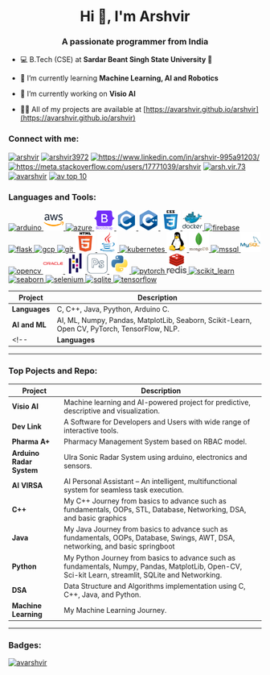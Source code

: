 <h1 align="center">Hi 👋, I'm Arshvir</h1>
<h3 align="center">A passionate programmer from India</h3>


<!--<p align="left"> <a href="https://twitter.com/arshvir3972" target="blank"><img src="https://img.shields.io/twitter/follow/arshvir3972?logo=twitter&style=for-the-badge" alt="arshvir3972" /></a> </p>-->

- 💻 B.Tech (CSE) at **Sardar Beant Singh State University 🏫**

- 🌱 I’m currently learning **Machine Learning, AI and Robotics**

- 🔭 I’m currently working on **Visio AI**

- 👨‍💻 All of my projects are available at [https://avarshvir.github.io/arshvir](https://avarshvir.github.io/arshvir)

<h3 align="left">Connect with me:</h3>
<p align="left">
<a href="https://dev.to/arshvir" target="blank"><img align="center" src="https://raw.githubusercontent.com/rahuldkjain/github-profile-readme-generator/master/src/images/icons/Social/devto.svg" alt="arshvir" height="30" width="40" /></a>
<a href="https://twitter.com/arshvir3972" target="blank"><img align="center" src="https://raw.githubusercontent.com/rahuldkjain/github-profile-readme-generator/master/src/images/icons/Social/twitter.svg" alt="arshvir3972" height="30" width="40" /></a>
<a href="https://linkedin.com/in/https://www.linkedin.com/in/arshvir-995a91203/" target="blank"><img align="center" src="https://raw.githubusercontent.com/rahuldkjain/github-profile-readme-generator/master/src/images/icons/Social/linked-in-alt.svg" alt="https://www.linkedin.com/in/arshvir-995a91203/" height="30" width="40" /></a>
<a href="https://stackoverflow.com/users/https://meta.stackoverflow.com/users/17771039/arshvir" target="blank"><img align="center" src="https://raw.githubusercontent.com/rahuldkjain/github-profile-readme-generator/master/src/images/icons/Social/stack-overflow.svg" alt="https://meta.stackoverflow.com/users/17771039/arshvir" height="30" width="40" /></a>
<a href="https://fb.com/arsh.vir.73" target="blank"><img align="center" src="https://raw.githubusercontent.com/rahuldkjain/github-profile-readme-generator/master/src/images/icons/Social/facebook.svg" alt="arsh.vir.73" height="30" width="40" /></a>
<a href="https://instagram.com/avarshvir" target="blank"><img align="center" src="https://raw.githubusercontent.com/rahuldkjain/github-profile-readme-generator/master/src/images/icons/Social/instagram.svg" alt="avarshvir" height="30" width="40" /></a>
<a href="https://www.youtube.com/c/av top 10" target="blank"><img align="center" src="https://raw.githubusercontent.com/rahuldkjain/github-profile-readme-generator/master/src/images/icons/Social/youtube.svg" alt="av top 10" height="30" width="40" /></a>
</p>

<h3 align="left">Languages and Tools:</h3>
<p align="left"> <a href="https://www.arduino.cc/" target="_blank" rel="noreferrer"> <img src="https://cdn.worldvectorlogo.com/logos/arduino-1.svg" alt="arduino" width="40" height="40"/> </a> <a href="https://aws.amazon.com" target="_blank" rel="noreferrer"> <img src="https://raw.githubusercontent.com/devicons/devicon/master/icons/amazonwebservices/amazonwebservices-original-wordmark.svg" alt="aws" width="40" height="40"/> </a> <a href="https://azure.microsoft.com/en-in/" target="_blank" rel="noreferrer"> <img src="https://www.vectorlogo.zone/logos/microsoft_azure/microsoft_azure-icon.svg" alt="azure" width="40" height="40"/> </a> <a href="https://getbootstrap.com" target="_blank" rel="noreferrer"> <img src="https://raw.githubusercontent.com/devicons/devicon/master/icons/bootstrap/bootstrap-plain-wordmark.svg" alt="bootstrap" width="40" height="40"/> </a> <a href="https://www.cprogramming.com/" target="_blank" rel="noreferrer"> <img src="https://raw.githubusercontent.com/devicons/devicon/master/icons/c/c-original.svg" alt="c" width="40" height="40"/> </a> <a href="https://www.w3schools.com/cpp/" target="_blank" rel="noreferrer"> <img src="https://raw.githubusercontent.com/devicons/devicon/master/icons/cplusplus/cplusplus-original.svg" alt="cplusplus" width="40" height="40"/> </a> <a href="https://www.w3schools.com/css/" target="_blank" rel="noreferrer"> <img src="https://raw.githubusercontent.com/devicons/devicon/master/icons/css3/css3-original-wordmark.svg" alt="css3" width="40" height="40"/> </a> <a href="https://www.docker.com/" target="_blank" rel="noreferrer"> <img src="https://raw.githubusercontent.com/devicons/devicon/master/icons/docker/docker-original-wordmark.svg" alt="docker" width="40" height="40"/> </a> <a href="https://firebase.google.com/" target="_blank" rel="noreferrer"> <img src="https://www.vectorlogo.zone/logos/firebase/firebase-icon.svg" alt="firebase" width="40" height="40"/> </a> <a href="https://flask.palletsprojects.com/" target="_blank" rel="noreferrer"> <img src="https://www.vectorlogo.zone/logos/pocoo_flask/pocoo_flask-icon.svg" alt="flask" width="40" height="40"/> </a> <a href="https://cloud.google.com" target="_blank" rel="noreferrer"> <img src="https://www.vectorlogo.zone/logos/google_cloud/google_cloud-icon.svg" alt="gcp" width="40" height="40"/> </a> <a href="https://git-scm.com/" target="_blank" rel="noreferrer"> <img src="https://www.vectorlogo.zone/logos/git-scm/git-scm-icon.svg" alt="git" width="40" height="40"/> </a> <a href="https://www.w3.org/html/" target="_blank" rel="noreferrer"> <img src="https://raw.githubusercontent.com/devicons/devicon/master/icons/html5/html5-original-wordmark.svg" alt="html5" width="40" height="40"/> </a> <a href="https://www.java.com" target="_blank" rel="noreferrer"> <img src="https://raw.githubusercontent.com/devicons/devicon/master/icons/java/java-original.svg" alt="java" width="40" height="40"/> </a> <a href="https://kubernetes.io" target="_blank" rel="noreferrer"> <img src="https://www.vectorlogo.zone/logos/kubernetes/kubernetes-icon.svg" alt="kubernetes" width="40" height="40"/> </a> <a href="https://www.linux.org/" target="_blank" rel="noreferrer"> <img src="https://raw.githubusercontent.com/devicons/devicon/master/icons/linux/linux-original.svg" alt="linux" width="40" height="40"/> </a> <a href="https://www.mongodb.com/" target="_blank" rel="noreferrer"> <img src="https://raw.githubusercontent.com/devicons/devicon/master/icons/mongodb/mongodb-original-wordmark.svg" alt="mongodb" width="40" height="40"/> </a> <a href="https://www.microsoft.com/en-us/sql-server" target="_blank" rel="noreferrer"> <img src="https://www.svgrepo.com/show/303229/microsoft-sql-server-logo.svg" alt="mssql" width="40" height="40"/> </a> <a href="https://www.mysql.com/" target="_blank" rel="noreferrer"> <img src="https://raw.githubusercontent.com/devicons/devicon/master/icons/mysql/mysql-original-wordmark.svg" alt="mysql" width="40" height="40"/> </a> <a href="https://opencv.org/" target="_blank" rel="noreferrer"> <img src="https://www.vectorlogo.zone/logos/opencv/opencv-icon.svg" alt="opencv" width="40" height="40"/> </a> <a href="https://www.oracle.com/" target="_blank" rel="noreferrer"> <img src="https://raw.githubusercontent.com/devicons/devicon/master/icons/oracle/oracle-original.svg" alt="oracle" width="40" height="40"/> </a> <a href="https://pandas.pydata.org/" target="_blank" rel="noreferrer"> <img src="https://raw.githubusercontent.com/devicons/devicon/2ae2a900d2f041da66e950e4d48052658d850630/icons/pandas/pandas-original.svg" alt="pandas" width="40" height="40"/> </a> <a href="https://www.photoshop.com/en" target="_blank" rel="noreferrer"> <img src="https://raw.githubusercontent.com/devicons/devicon/master/icons/photoshop/photoshop-line.svg" alt="photoshop" width="40" height="40"/> </a> <a href="https://www.python.org" target="_blank" rel="noreferrer"> <img src="https://raw.githubusercontent.com/devicons/devicon/master/icons/python/python-original.svg" alt="python" width="40" height="40"/> </a> <a href="https://pytorch.org/" target="_blank" rel="noreferrer"> <img src="https://www.vectorlogo.zone/logos/pytorch/pytorch-icon.svg" alt="pytorch" width="40" height="40"/> </a> <a href="https://redis.io" target="_blank" rel="noreferrer"> <img src="https://raw.githubusercontent.com/devicons/devicon/master/icons/redis/redis-original-wordmark.svg" alt="redis" width="40" height="40"/> </a> <a href="https://scikit-learn.org/" target="_blank" rel="noreferrer"> <img src="https://upload.wikimedia.org/wikipedia/commons/0/05/Scikit_learn_logo_small.svg" alt="scikit_learn" width="40" height="40"/> </a> <a href="https://seaborn.pydata.org/" target="_blank" rel="noreferrer"> <img src="https://seaborn.pydata.org/_images/logo-mark-lightbg.svg" alt="seaborn" width="40" height="40"/> </a> <a href="https://www.selenium.dev" target="_blank" rel="noreferrer"> <img src="https://raw.githubusercontent.com/detain/svg-logos/780f25886640cef088af994181646db2f6b1a3f8/svg/selenium-logo.svg" alt="selenium" width="40" height="40"/> </a> <a href="https://www.sqlite.org/" target="_blank" rel="noreferrer"> <img src="https://www.vectorlogo.zone/logos/sqlite/sqlite-icon.svg" alt="sqlite" width="40" height="40"/> </a> <a href="https://www.tensorflow.org" target="_blank" rel="noreferrer"> <img src="https://www.vectorlogo.zone/logos/tensorflow/tensorflow-icon.svg" alt="tensorflow" width="40" height="40"/> </a> </p>

<!--<p><img align="left" src="https://github-readme-stats.vercel.app/api/top-langs?username=avarshvir&show_icons=true&locale=en&layout=compact" alt="avarshvir" /></p>

<p>&nbsp;<img align="center" src="https://github-readme-stats.vercel.app/api?username=avarshvir&show_icons=true&locale=en" alt="avarshvir" /></p>

<p><img align="center" src="https://github-readme-streak-stats.herokuapp.com/?user=avarshvir&" alt="avarshvir" /></p>
-->

| **Project**       | **Description**                                        |
|--------------------------|-------------------------------------------------|
| **Languages**     | C, C++, Java, Pyython, Arduino C. |
| **AI and ML**     | AI, ML, Numpy, Pandas, MatplotLib, Seaborn, Scikit-Learn, Open CV, PyTorch, TensorFlow, NLP. |
<!--| **Languages**     | <a href="https://www.cprogramming.com/" target="_blank" rel="noreferrer"> <img src="https://raw.githubusercontent.com/devicons/devicon/master/icons/c/c-original.svg" alt="c" width="20" height="20"/> </a> <a href="https://www.w3schools.com/cpp/" target="_blank" rel="noreferrer"> <img src="https://raw.githubusercontent.com/devicons/devicon/master/icons/cplusplus/cplusplus-original.svg" alt="cplusplus" width="20" height="20"/> </a> <a href="https://www.w3schools.com/cpp/" target="_blank" rel="noreferrer"> <img src="https://raw.githubusercontent.com/devicons/devicon/master/icons/java/java-original.svg" alt="java" width="20" height="20"/> </a>  <a href="https://www.w3schools.com/cpp/" target="_blank" rel="noreferrer"> <img src="https://raw.githubusercontent.com/devicons/devicon/master/icons/python/python-original.svg" alt="python" width="20" height="20"/> </a> <a href="https://www.w3schools.com/cpp/" target="_blank" rel="noreferrer"> <img src="https://raw.githubusercontent.com/devicons/devicon/master/icons/asm/asm-original.svg" alt="asm" width="20" height="20"/> </a><a href="https://www.arduino.cc/" target="_blank" rel="noreferrer"> <img src="https://cdn.worldvectorlogo.com/logos/arduino-1.svg" alt="arduino" width="20" height="20"/> </a>|--->


<hr>
<h3 align="left">Top Pojects and Repo:</h3>

| **Project**              | **Description**                                        |
|--------------------------|--------------------------------------------------------|
| **Visio AI**             | Machine learning and AI-powered project for predictive, descriptive and visualization. |
| **Dev Link**             | A Software for Developers and Users with wide range of interactive tools.     |
| **Pharma A+**            | Pharmacy Management System based on RBAC model. |
| **Arduino Radar System** | Ulra Sonic Radar System using arduino, electronics and sensors. |
| **AI VIRSA**             | AI Personal Assistant – An intelligent, multifunctional system for seamless task execution. |
| **C++**                  | My C++ Journey from basics to advance such as fundamentals, OOPs, STL, Database, Networking, DSA, and basic graphics |
| **Java**                 | My Java Journey from basics to advance such as fundamentals, OOPs, Database, Swings, AWT, DSA, networking, and basic springboot |
| **Python**               | My Python Journey from basics to advance such as fundamentals, Numpy, Pandas, MatplotLib, Open-CV, Sci-kit Learn, streamlit, SQLite and Networking.|
| **DSA**                  | Data Structure and Algorithms implementation using C, C++, Java, and Python.|
| **Machine Learning**     | My Machine Learning Journey.|
<hr>









<h3 align="left">Badges:</h3>
<p align="left"> <a href="https://github.com/ryo-ma/github-profile-trophy"><img src="https://github-profile-trophy.vercel.app/?username=avarshvir" alt="avarshvir" /></a> </p>









<!--# 👋 Hi, I’m Arshvir 👻
- **💻B.Tech (CSE)** at **Sardar Beant Singh State University 🏫** 
- **🐾Student | 🧑🏻‍💻Developer | ⚙️Engineer | 🎧YouTuber**
- **Artificial Intelligence | Machine Learning | Computer Vision** 
- **C | C++ | Java | Python**-->

<!--- **Web Development :** HTML | CSS | JS | REACT | BootStrap | PHP
- **DataBase :** DBMS | MySQL | NoSQL
- **DSA | OS | CN**
- **Electronics and IoT :** Arduino | Embedded System | IoT basics | Robotics(foundation)
- **Tools and Softwares :** Git | GitHub | GitLab | Xampp | Virtual Machines | IDE's | Data Recovery Software | PowerBi | Tableau
-->
<!-----

## 💻 Tech Stack & Skills

<table>
  <tr>
    <td><b>Programming Languages</b></td>
    <td><b>Web Development</b></td>
    <td><b>Machine Learning & AI</b></td>
  </tr>
  <tr>
    <td>
      <img src="https://img.shields.io/badge/C-00599C?style=for-the-badge&logo=c&logoColor=white" />
      <img src="https://img.shields.io/badge/C++-00599C?style=for-the-badge&logo=cplusplus&logoColor=white" />
      <img src="https://img.shields.io/badge/Java-007396?style=for-the-badge&logo=java&logoColor=white" />
      <img src="https://img.shields.io/badge/Python-3776AB?style=for-the-badge&logo=python&logoColor=white" />
      <img src="https://img.shields.io/badge/Assembly-525252?style=for-the-badge" />
      <img src="https://img.shields.io/badge/Kotlin-0095D5?style=for-the-badge&logo=kotlin&logoColor=white" />
      <img src="https://img.shields.io/badge/EmbeddedC-00599C?style=for-the-badge" />
      <img src="https://img.shields.io/badge/ArduinoC-00979D?style=for-the-badge&logo=arduino&logoColor=white" />
    </td>
    <td>
      <img src="https://img.shields.io/badge/HTML5-E34F26?style=for-the-badge&logo=html5&logoColor=white" />
      <img src="https://img.shields.io/badge/CSS3-1572B6?style=for-the-badge&logo=css3&logoColor=white" />
      <img src="https://img.shields.io/badge/JavaScript-F7DF1E?style=for-the-badge&logo=javascript&logoColor=black" />
      <img src="https://img.shields.io/badge/Bootstrap-563D7C?style=for-the-badge&logo=bootstrap&logoColor=white" />
      <img src="https://img.shields.io/badge/React-61DAFB?style=for-the-badge&logo=react&logoColor=white" />
      <img src="https://img.shields.io/badge/PHP-777BB4?style=for-the-badge&logo=php&logoColor=white" />
    </td>
    <td>
      <img src="https://img.shields.io/badge/TensorFlow-FF6F00?style=for-the-badge&logo=tensorflow&logoColor=white" />
      <img src="https://img.shields.io/badge/PyTorch-EE4C2C?style=for-the-badge&logo=pytorch&logoColor=white" />
      <img src="https://img.shields.io/badge/Scikit--learn-F7931E?style=for-the-badge&logo=scikit-learn&logoColor=white" />
      <img src="https://img.shields.io/badge/NumPy-013243?style=for-the-badge&logo=numpy&logoColor=white" />
      <img src="https://img.shields.io/badge/Pandas-150458?style=for-the-badge&logo=pandas&logoColor=white" />
      <img src="https://img.shields.io/badge/Deep_Learning-00599C?style=for-the-badge" />
      <img src="https://img.shields.io/badge/GPT-00599C?style=for-the-badge" />
    </td>
  </tr>
</table>

---

<table>
  <tr>
    <td><b>Database Management</b></td>
    <td><b>Business Intelligence & Data Analytics</b></td>
    <td><b>Software Engineering & Development</b></td>
  </tr>
  <tr>
    <td>
      <img src="https://img.shields.io/badge/MySQL-4479A1?style=for-the-badge&logo=mysql&logoColor=white" />
      <img src="https://img.shields.io/badge/MongoDB-47A248?style=for-the-badge&logo=mongodb&logoColor=white" />
      <img src="https://img.shields.io/badge/SQLite-003B57?style=for-the-badge&logo=sqlite&logoColor=white" />
      <img src="https://img.shields.io/badge/NoSQL-00599C?style=for-the-badge" />
      <img src="https://img.shields.io/badge/XAMPP-FB7A24?style=for-the-badge&logo=xampp&logoColor=white" />
    </td>
    <td>
      <img src="https://img.shields.io/badge/Power%20BI-F2C811?style=for-the-badge&logo=power-bi&logoColor=black" />
      <img src="https://img.shields.io/badge/Tableau-E97627?style=for-the-badge&logo=tableau&logoColor=white" />
      <img src="https://img.shields.io/badge/Data_Visualization-00599C?style=for-the-badge" />
      <img src="https://img.shields.io/badge/Data_Analytics-00599C?style=for-the-badge" />
    </td>
    <td>
      <img src="https://img.shields.io/badge/Software%20Engineering-31A8FF?style=for-the-badge" />
      <img src="https://img.shields.io/badge/Software%20Development-31A8FF?style=for-the-badge" />
    </td>
  </tr>
</table>

---

## ⚙️ Other Skills:
- **Operating Systems**: Windows, Linux, Parrot OS, Android OS, Kali Linux
- **Virtual Machines**: VirtualBox, VMware
- **Embedded Systems & IoT**: Arduino, Embedded C, Robotics
- **Miscellaneous**: Git, GitHub, GitLab, Data Recovery, Compiler Design, Networking, Video Editing, Photo Editing, Content Creation, Mathematics, Statistics, YouTube

---

## 🌐 Social Presence:

<p align="center">
  <a href="https://instagram.com/yourusername"><img src="https://img.shields.io/badge/Instagram-E4405F?style=for-the-badge&logo=instagram&logoColor=white" /></a>
  <a href="https://linkedin.com/in/yourusername"><img src="https://img.shields.io/badge/LinkedIn-0077B5?style=for-the-badge&logo=linkedin&logoColor=white" /></a>
  <a href="https://youtube.com/yourusername"><img src="https://img.shields.io/badge/YouTube-FF0000?style=for-the-badge&logo=youtube&logoColor=white" /></a>
  <a href="https://github.com/yourusername"><img src="https://img.shields.io/badge/GitHub-181717?style=for-the-badge&logo=github&logoColor=white" /></a>
  <a href="https://codechef.com/users/yourusername"><img src="https://img.shields.io/badge/CodeChef-5B4638?style=for-the-badge&logo=codechef&logoColor=white" /></a>
  <a href="https://leetcode.com/yourusername"><img src="https://img.shields.io/badge/LeetCode-FFA116?style=for-the-badge&logo=leetcode&logoColor=black" /></a>
  <a href="https://medium.com/@yourusername"><img src="https://img.shields.io/badge/Medium-12100E?style=for-the-badge&logo=medium&logoColor=white" /></a>
</p>

---

## 📈 GitHub Stats:

<p align="center">
  <img src="https://github-readme-stats.vercel.app/api?username=yourusername&show_icons=true&theme=dark" alt="GitHub Stats" />
  <img src="https://github-readme-streak-stats.herokuapp.com/?user=yourusername&theme=dark" alt="GitHub Streak" />
  <br>Longest streak: <b>60 days</b> (current streak) 🎉
</p>

---

<p align="center">Total Profile Views: <img src="https://komarev.com/ghpvc/?username=yourusername&style=flat&color=grey" alt="Profile Views" /></p>
-->
